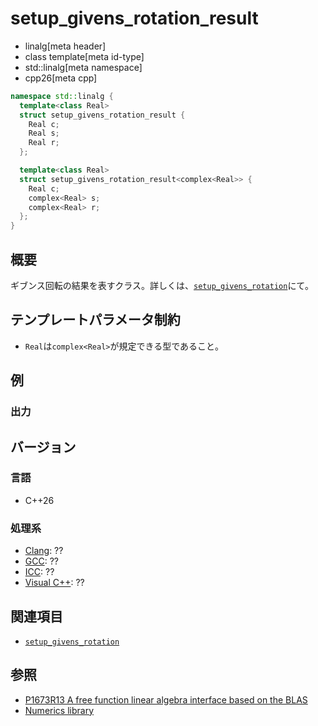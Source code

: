 # setup_givens_rotation_result
* linalg[meta header]
* class template[meta id-type]
* std::linalg[meta namespace]
* cpp26[meta cpp]

```cpp
namespace std::linalg {
  template<class Real>
  struct setup_givens_rotation_result {
    Real c;
    Real s;
    Real r;
  };

  template<class Real>
  struct setup_givens_rotation_result<complex<Real>> {
    Real c;
    complex<Real> s;
    complex<Real> r;
  };
}
```

## 概要
ギブンス回転の結果を表すクラス。詳しくは、[`setup_givens_rotation`](setup_givens_rotation.md)にて。


## テンプレートパラメータ制約
- `Real`は`complex<Real>`が規定できる型であること。


## 例


### 出力


## バージョン
### 言語
- C++26

### 処理系
- [Clang](/implementation.md#clang): ??
- [GCC](/implementation.md#gcc): ??
- [ICC](/implementation.md#icc): ??
- [Visual C++](/implementation.md#visual_cpp): ??


## 関連項目
- [`setup_givens_rotation`](setup_givens_rotation.md)


## 参照
- [P1673R13 A free function linear algebra interface based on the BLAS](https://www.open-std.org/jtc1/sc22/wg21/docs/papers/2023/p1673r13.html)
- [Numerics library](https://eel.is/c++draft/complex.numbers)